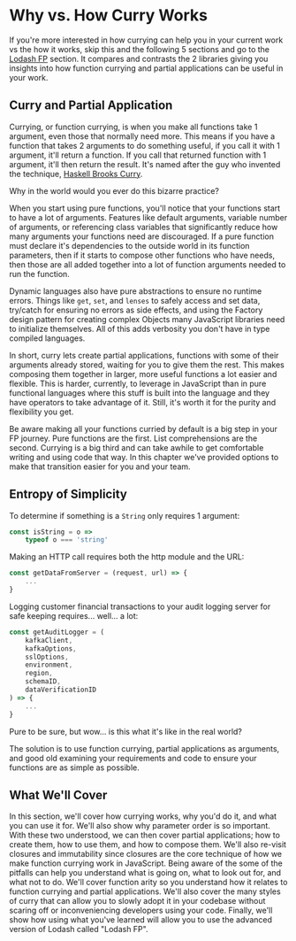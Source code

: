 # Why vs. How Curry Works

If you're more interested in how currying can help you in your current work vs the how it works, skip this and the following 5 sections and go to the [Lodash FP](lodash_fp.md) section. It compares and contrasts the 2 libraries giving you insights into how function currying and partial applications can be useful in your work.

## Curry and Partial Application

Currying, or function currying, is when you make all functions take 1 argument, even those that normally need more. This means if you have a function that takes 2 arguments to do something useful, if you call it with 1 argument, it'll return a function. If you call that returned function with 1 argument, it'll then return the result. It's named after the guy who invented the technique, [Haskell Brooks Curry](https://en.wikipedia.org/wiki/Haskell_Curry).

Why in the world would you ever do this bizarre practice?

When you start using pure functions, you'll notice that your functions start to have a lot of arguments. Features like default arguments, variable number of arguments, or referencing class variables that significantly reduce how many arguments your functions need are discouraged. If a pure function must declare it's dependencies to the outside world in its function parameters, then if it starts to compose other functions who have needs, then those are all added together into a lot of function arguments needed to run the function.

Dynamic languages also have pure abstractions to ensure no runtime errors. Things like `get`, `set`, and `lenses` to safely access and set data, try/catch for ensuring no errors as side effects, and using the Factory design pattern for creating complex Objects many JavaScript libraries need to initialize themselves. All of this adds verbosity you don't have in type compiled languages.

In short, curry lets create partial applications, functions with some of their arguments already stored, waiting for you to give them the rest. This makes composing them together in larger, more useful functions a lot easier and flexible. This is harder, currently, to leverage in JavaScript than in pure functional languages where this stuff is built into the language and they have operators to take advantage of it. Still, it's worth it for the purity and flexibility you get.

Be aware making all your functions curried by default is a big step in your FP journey. Pure functions are the first. List comprehensions are the second. Currying is a big third and can take awhile to get comfortable writing and using code that way. In this chapter we've provided options to make that transition easier for you and your team.

## Entropy of Simplicity

To determine if something is a `String` only requires 1 argument: 

```javascript
const isString = o =>
    typeof o === 'string'
```

Making an HTTP call requires both the http module and the URL:

```javascript
const getDataFromServer = (request, url) => {
    ...
}
```

Logging customer financial transactions to your audit logging server for safe keeping requires... well... a lot:

```javascript
const getAuditLogger = (
    kafkaClient, 
    kafkaOptions, 
    sslOptions, 
    environment,
    region,
    schemaID,
    dataVerificationID
) => {
    ...
}
```

Pure to be sure, but wow... is this what it's like in the real world?

The solution is to use function currying, partial applications as arguments, and good old examining your requirements and code to ensure your functions are as simple as possible.

## What We'll Cover

In this section, we'll cover how currying works, why you'd do it, and what you can use it for. We'll also show why parameter order is so important. With these two understood, we can then cover partial applications; how to create them, how to use them, and how to compose them. We'll also re-visit closures and immutability since closures are the core technique of how we make function currying work in JavaScript. Being aware of the some of the pitfalls can help you understand what is going on, what to look out for, and what not to do. We'll cover function arity so you understand how it relates to function currying and partial applications. We'll also cover the many styles of curry that can allow you to slowly adopt it in your codebase without scaring off or inconveniencing developers using your code. Finally, we'll show how using what you've learned will allow you to use the advanced version of Lodash called "Lodash FP".